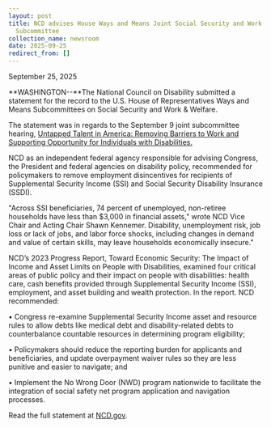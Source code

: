 ```yaml
---
layout: post
title: NCD advises House Ways and Means Joint Social Security and Work & Welfare
  Subcommittee
collection_name: newsroom
date: 2025-09-25
redirect_from: []
---
```

September 25, 2025

**WASHINGTON--**The National Council on Disability submitted a statement for the record to the U.S. House of Representatives Ways and Means Subcommittees on Social Security and Work & Welfare. 

The statement was in regards to the September 9 joint subcommittee hearing, [Untapped Talent in America: Removing Barriers to Work and Supporting Opportunity for Individuals with Disabilities.](https://waysandmeans.house.gov/event/joint-social-security-and-work-welfare-subcommittee-hearing-on-untapped-talent-in-america-removing-barriers-to-work-and-supporting-opportunity-for-individuals-with-disabilities/)

NCD as an independent federal agency responsible for advising Congress, the President and federal agencies on disability policy, recommended for policymakers to remove employment disincentives for recipients of Supplemental Security Income (SSI) and Social Security Disability Insurance (SSDI).

"Across SSI beneficiaries, 74 percent of unemployed, non-retiree households have less than $3,000 in financial assets," wrote NCD Vice Chair and Acting Chair Shawn Kennemer. Disability, unemployment risk, job loss or lack of jobs, and labor force shocks, including changes in demand and value of certain skills, may leave households economically insecure."

NCD’s 2023 Progress Report, Toward Economic Security: The Impact of Income and Asset Limits on People with Disabilities,  examined four critical areas of public policy and their impact on people with disabilities: health care, cash benefits provided through Supplemental Security Income (SSI), employment, and asset building and wealth protection. In the report. NCD recommended:

•	Congress re-examine Supplemental Security Income asset and resource rules to allow debts like medical debt and disability-related debts to counterbalance countable resources in determining program eligibility; 

•	Policymakers should reduce the reporting burden for applicants and beneficiaries, and update overpayment waiver rules so they are less punitive and easier to navigate; and 

•	Implement the No Wrong Door (NWD) program nationwide to facilitate the integration of social safety net program application and navigation processes. 

Read the full statement at [NCD.gov](https://www.ncd.gov/testimonies/2025-09-24-statement-for-the-record-house-ways-and-means-social-security-and-work-welfare-subcommittees-regarding-ssi-and-ssdi/).
